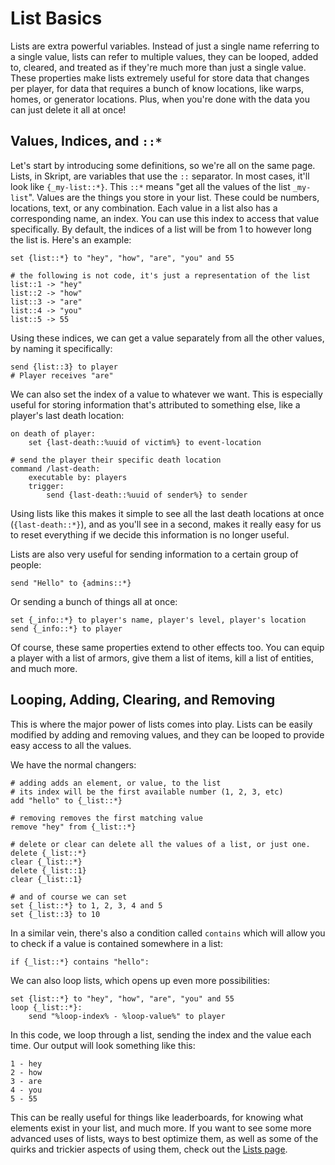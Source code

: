 # List Basics

Lists are extra powerful variables. Instead of just a single name referring to a single value, lists can refer to multiple values, they can be looped, added to, cleared, and treated as if they're much more than just a single value. These properties make lists extremely useful for store data that changes per player, for data that requires a bunch of know locations, like warps, homes, or generator locations. Plus, when you're done with the data you can just delete it all at once!

## Values, Indices, and `::*`

Let's start by introducing some definitions, so we're all on the same page. Lists, in Skript, are variables that use the `::` separator. In most cases, it'll look like `{_my-list::*}`. This `::*` means "get all the values of the list `_my-list`". Values are the things you store in your list. These could be numbers, locations, text, or any combination. Each value in a list also has a corresponding name, an index. You can use this index to access that value specifically. By default, the indices of a list will be from 1 to however long the list is. Here's an example:

```applescript
set {list::*} to "hey", "how", "are", "you" and 55

# the following is not code, it's just a representation of the list
list::1 -> "hey"
list::2 -> "how"
list::3 -> "are"
list::4 -> "you"
list::5 -> 55
```

Using these indices, we can get a value separately from all the other values, by naming it specifically:

```applescript
send {list::3} to player
# Player receives "are"
```

We can also set the index of a value to whatever we want. This is especially useful for storing information that's attributed to something else, like a player's last death location:

```applescript
on death of player:
    set {last-death::%uuid of victim%} to event-location
    
# send the player their specific death location
command /last-death:
    executable by: players
    trigger:
        send {last-death::%uuid of sender%} to sender
```

Using lists like this makes it simple to see all the last death locations at once (`{last-death::*}`), and as you'll see in a second, makes it really easy for us to reset everything if we decide this information is no longer useful.

Lists are also very useful for sending information to a certain group of people:

```applescript
send "Hello" to {admins::*}
```

Or sending a bunch of things all at once:

```applescript
set {_info::*} to player's name, player's level, player's location
send {_info::*} to player
```

Of course, these same properties extend to other effects too. You can equip a player with a list of armors, give them a list of items, kill a list of entities, and much more.

## Looping, Adding, Clearing, and Removing

This is where the major power of lists comes into play. Lists can be easily modified by adding and removing values, and they can be looped to provide easy access to all the values.

We have the normal changers:

```applescript
# adding adds an element, or value, to the list
# its index will be the first available number (1, 2, 3, etc)
add "hello" to {_list::*}

# removing removes the first matching value
remove "hey" from {_list::*}

# delete or clear can delete all the values of a list, or just one.
delete {_list::*}
clear {_list::*}
delete {_list::1}
clear {_list::1}

# and of course we can set
set {_list::*} to 1, 2, 3, 4 and 5
set {_list::3} to 10
```

In a similar vein, there's also a condition called `contains` which will allow you to check if a value is contained somewhere in a list:

```applescript
if {_list::*} contains "hello":
```

We can also loop lists, which opens up even more possibilities:

```applescript
set {list::*} to "hey", "how", "are", "you" and 55
loop {_list::*}:
    send "%loop-index% - %loop-value%" to player
```

In this code, we loop through a list, sending the index and the value each time. Our output will look something like this:

```applescript
1 - hey
2 - how
3 - are
4 - you
5 - 55
```

This can be really useful for things like leaderboards, for knowing what elements exist in your list, and much more. If you want to see some more advanced uses of lists, ways to best optimize them, as well as some of the quirks and trickier aspects of using them, check out the [Lists page](../lists/).
